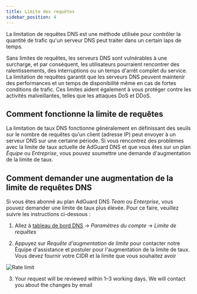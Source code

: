 ```yaml
---
title: Limite des requêtes
sidebar_position: 4
---
```


La limitation de requêtes DNS est une méthode utilisée pour contrôler la quantité de trafic qu'un serveur DNS peut traiter dans un certain laps de temps.

Sans limites de requêtes, les serveurs DNS sont vulnérables à une surcharge, et par conséquent, les utilisateurs pourraient rencontrer des ralentissements, des interruptions ou un temps d'arrêt complet du service. La limitation de requêtes garantit que les serveurs DNS peuvent maintenir des performances et un temps de disponibilité même en cas de fortes conditions de trafic. Ces limites aident également à vous protéger contre les activités malveillantes, telles que les attaques DoS et DDoS.

## Comment fonctionne la limite de requêtes

La limitation de taux DNS fonctionne généralement en définissant des seuils sur le nombre de requêtes qu'un client (adresse IP) peut envoyer à un serveur DNS sur une certaine période. Si vous rencontrez des problèmes avec la limite de taux actuelle de AdGuard DNS et que vous êtes sur un plan _Èquipe_ ou _Entreprise_, vous pouvez soumettre une demande d'augmentation de la limite de taux.

## Comment demander une augmentation de la limite de requêtes DNS

Si vous êtes abonné au plan AdGuard DNS _Team_ ou _Enterprise_, vous pouvez demander une limite de taux plus élevée. Pour ce faire, veuillez suivre les instructions ci-dessous :

1. Allez à [tableau de bord DNS](https://adguard-dns.io/dashboard/) → _Paramètres du compte_ → _Limite de requêtes_

2. Appuyez sur _Requête d'augmentation de limite_ pour contacter notre Équipe d'assistance et postuler pour l'augmentation de la limite de taux. Vous devez fournir votre CIDR et la limite que vous souhaitez avoir

 ![Rate limit](https://cdn.adtidy.org/content/kb/dns/private/rate_limit.png)

3. Your request will be reviewed within 1–3 working days. We will contact you about the changes by email
